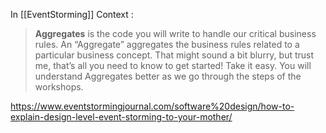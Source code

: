 In [[EventStorming]] Context : 

> **Aggregates** is the code you will write to handle our critical business rules. An “Aggregate” aggregates the business rules related to a particular business concept. That might sound a bit blurry, but trust me, that’s all you need to know to get started! Take it easy. You will understand Aggregates better as we go through the steps of the workshops.

https://www.eventstormingjournal.com/software%20design/how-to-explain-design-level-event-storming-to-your-mother/